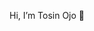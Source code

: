 Hi, I’m Tosin Ojo 👋

<!---
Tosin-Ojo/Tosin-Ojo is a ✨ special ✨ repository because its `README.md` (this file) appears on your GitHub profile.
You can click the Preview link to take a look at your changes.
--->
